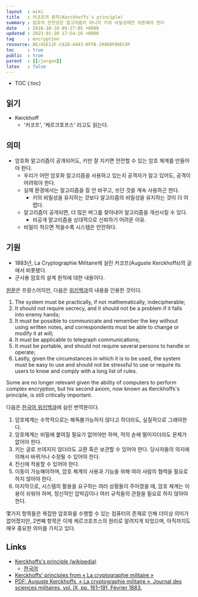 ```yaml
---
layout  : wiki
title   : 커코프의 원칙(Kerckhoffs's principle)
summary : 암호의 안전성은 알고리즘이 아니라 키의 비밀성에만 의존해야 한다
date    : 2018-10-10 09:27:05 +0900
updated : 2023-01-28 17:54:16 +0900
tag     : encryption
resource: 8E/45E12F-C428-4443-8FFB-294D8F06EC0F
toc     : true
public  : true
parent  : [[/jargon]]
latex   : false
---
```

* TOC
{:toc}

## 읽기

- Kerckhoff
    - '커코프', '케르크호프스' 라고도 읽는다.

## 의미

* 암호화 알고리즘이 공개되어도, 키만 잘 지키면 안전할 수 있는 암호 체계를 만들어야 한다.
    * 우리가 어떤 암호화 알고리즘을 사용하고 있는지 공격자가 알고 있어도, 공격이 어려워야 한다.
    * 실제 환경에서는 알고리즘을 잘 안 바꾸고, 쓰던 것을 계속 사용하곤 한다.
        * 키의 비밀성을 유지하는 것보다 알고리즘의 비밀성을 유지하는 것이 더 어렵다.
    * 알고리즘이 공개되면, 더 많은 버그를 찾아내어 알고리즘을 개선시킬 수 있다.
        * 비공개 알고리즘을 상대적으로 신뢰하기 어려운 이유.
    * 비밀이 적으면 적을수록 시스템은 안전하다.


## 기원

* 1883년, La Cryptographie Militaire에 실린 커코프(Auguste Kerckhoffs)의 글에서 비롯됐다.
* 군사용 암호의 설계 원칙에 대한 내용이다.

[원문][PDF]은 프랑스어지만, 다음은 [위키백과][WIKI]의 내용을 인용한 것이다.

>
1. The system must be practically, if not mathematically, indecipherable;
2. It should not require secrecy, and it should not be a problem if it falls into enemy hands;
3. It must be possible to communicate and remember the key without using written notes, and correspondents must be able to change or modify it at will;
4. It must be applicable to telegraph communications;
5. It must be portable, and should not require several persons to handle or operate;
6. Lastly, given the circumstances in which it is to be used, the system must be easy to use and should not be stressful to use or require its users to know and comply with a long list of rules.
>
Some are no longer relevant given the ability of computers to perform complex encryption, but his second axiom, now known as Kerckhoffs's principle, is still critically important.

다음은 [한국어 위키백과][KOREAN]에 실린 번역문이다.

>
1. 암호체계는 수학적으로는 해독불가능하지 않다고 하더라도, 실질적으로 그래야한다.
2. 암호체계는 비밀에 붙여질 필요가 없어야만 하며, 적의 손에 떨어지더라도 문제가 없어야 한다.
3. 키는 글로 쓰여지지 않더라도 교환 혹은 보관할 수 있어야 한다. 당사자들의 의지에 의해서 바뀌거나 수정될 수 있어야 한다.
4. 전신에 적용할 수 있어야 한다.
5. 이동이 가능해야하며, 암호 체계의 사용과 기능을 위해 여러 사람의 협력을 필요로 하지 않아야 한다.
6. 마지막으로, 시스템의 활용을 요구하는 여러 상황들이 주어졌을 때, 암호 체계는 이용이 쉬워야 하며, 정신적인 압박감이나 여러 규칙들의 관찰을 필요로 하지 않아야 한다.
>
몇가지 항목들은 복잡한 암호화를 수행할 수 있는 컴퓨터의 존재로 인해 더이상 의미가 없어졌지만, 2번째 항목은 이제 케르크호프스의 원리로 알려지게 되었으며, 아직까지도 매우 중요한 의미를 가지고 있다.


## Links

* [Kerckhoffs's principle (wikipedia)][WIKI]
    * [한국어][KOREAN]
* [Kerckhoffs' principles from « La cryptographie militaire »](http://petitcolas.net/kerckhoffs/index.html )
* [PDF: Auguste Kerckhoffs, « La cryptographie militaire », Journal des sciences militaires, vol. IX, pp. 161–191, Février 1883.][PDF]

[WIKI]: https://en.wikipedia.org/wiki/Kerckhoffs%27s_principle
[KOREAN]: https://ko.wikipedia.org/wiki/%EC%BC%80%EB%A5%B4%ED%81%AC%ED%98%B8%ED%94%84%EC%8A%A4%EC%9D%98_%EC%9B%90%EB%A6%AC
[PDF]: http://petitcolas.net/kerckhoffs/crypto_militaire_2.pdf

